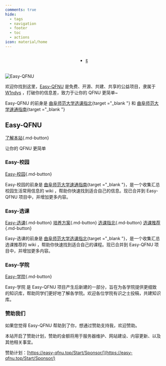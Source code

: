 ```yaml
---
comments: true
hide:
  - tags
  - navigation
  - footer
  - toc
  - actions
icon: material/home
---
```


<!-- 下面是随机诗句和公告的切换全部配置 -->
<!-- ——————————————————————————————————————————————————————————————————————————————————————————————————————————————————————————————————————————— -->

<style>
/* CSS样式 */
.shijuannounce {
    display: flex;
    align-items: center; /* 垂直居中 */
    justify-content: center; /* 水平居中 */
}

.content-container {
    position: relative;
    height: 23px; /* 根据内容高度调整 */
    overflow: hidden;
}

.content {
    position: absolute;
    top: 0;
    left: 0;
    width: 100%;
    transition: transform 0.5s ease; /* 调整过渡时间和缓动函数 */
}

/* 取消统计跳转链接文字的默认链接蓝色*/
.md-typeset .custom-link {
    color: inherit; /* 继承父元素的颜色，即默认文本的颜色 */
    text-decoration: none; /* 取消下划线 */
}

</style>

<!-- 诗词一言接口，来自https://www.jinrishici.com/#/ -->
<!-- 生产环境请注释掉，以免过高的访问次数导致封禁IP -->
<!-- 又加了公告切换功能 -->
<div class="grid cards shijuannounce" style="text-align: center">
    <ul>
        <li>
            <div id="content" class="content-container">
                <!-- 随机诗句 -->
                <span id="jinrishici-sentence" class="content">随机诗句加载中</span>
                <script src="https://sdk.jinrishici.com/v2/browser/jinrishici.js" charset="utf-8"></script>
                <!-- 公告 -->
                <span id="announcement" class="content" style="display: none;">欢迎访问Easy-QFNU！</span>
            </div>
        </li>
    </ul>
</div>

<script>
// 切换显示内容
function toggleContent() {
    const jinrishiciSentence = document.getElementById('jinrishici-sentence');
    const announcement = document.getElementById('announcement');

    if (jinrishiciSentence.style.display === 'block') {
        jinrishiciSentence.style.transform = 'translateY(-100%)';
        announcement.style.display = 'block';
        setTimeout(() => {
            announcement.style.transform = 'translateY(0)';
            jinrishiciSentence.style.display = 'none';
        }, 500); // 根据你的过渡时间调整
    } else {
        announcement.style.transform = 'translateY(-100%)';
        jinrishiciSentence.style.display = 'block';
        setTimeout(() => {
            jinrishiciSentence.style.transform = 'translateY(0)';
            announcement.style.display = 'none';
        }, 500); // 根据你的过渡时间调整
    }
}

// 定时切换内容
setInterval(() => {
    toggleContent();
}, 3200); // 调整切换间隔时间
</script>

<!-- 上面是随机诗句和公告的切换全部配置 -->
<!-- ———————————————————————————————————————————————————————————————————————————————————————————————————————————————————————————————————————————— -->

![Easy-QFNU](https://socialify.git.ci/W1ndys/Easy-QFNU/image?description=1&font=Inter&forks=1&issues=1&language=1&logo=https%3A%2F%2Feasy-qfnu.top%2Fassets%2Flogo%2Ffavico.png&owner=1&pattern=Signal&pulls=1&stargazers=1&theme=Auto)

欢迎你找到这里，[Easy-QFNU](https://Easy-QFNU.top) 是免费、开源、共建、共享的公益项目，隶属于 [W1ndys](https://github.com/W1ndys) ，打破你的信息差，致力于让你的 QFNU 更简单~

Easy-QFNU 的前身是 [曲阜师范大学选课指北](https://blog.w1ndys.top/posts/216d9006#/){target ="\_blank "} 和 [曲阜师范大学速通指南](https://blog.w1ndys.top/posts/8f8bbaa8){target ="\_blank "}

## Easy-QFNU

[了解本站](/Start/){.md-button}

让你的 QFNU 更简单

### Easy-校园

[Easy-校园](/Easy-PassSchool/){.md-button}

Easy-校园的前身是 [曲阜师范大学速通指南](https://blog.w1ndys.top/posts/8f8bbaa8){target ="\_blank "}，是一个收集汇总校园生活常用信息的 wiki ，帮助你快速找到适合自己的信息。现已合并到 Easy-QFNU 项目中，并增加更多内容。

### Easy-选课

[Easy-选课](/Easy-SelectCourse/){.md-button}
[培养方案](/Easy-SelectCourse/Curriculum/){.md-button}
[选课指北](/Easy-SelectCourse/Selection-Guide/){.md-button}
[选课推荐](/Easy-SelectCourse/Curriculum-Recommend/){.md-button}

Easy-选课的前身是 [曲阜师范大学选课指北](https://blog.w1ndys.top/posts/216d9006#/){target ="\_blank "}，是一个收集汇总选课推荐的 wiki ，帮助你快速找到适合自己的课程。现已合并到 Easy-QFNU 项目中，并增加更多内容。

### Easy-学院

[Easy-学院](/Easy-College/){.md-button}

Easy-学院 是 Easy-QFNU 项目产生后新建的一部分，旨在为各学院提供更细致的知识库，帮助同学们更好地了解各学院。欢迎各位学院有识之士投稿，共建知识库。

### 赞助我们

如果您觉得 Easy-QFNU 帮助到了你，想通过赞助支持我，欢迎赞助。

本站开启了赞助计划，赞助的金额将用于服务器维护、网站建设、内容更新、以及其他相关事宜。

赞助计划：[https://easy-qfnu.top/Start/Sponsor/](https://easy-qfnu.top/Start/Sponsor/)
